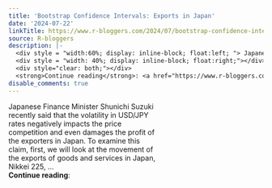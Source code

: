 ```yaml
---
title: 'Bootstrap Confidence Intervals: Exports in Japan'
date: '2024-07-22'
linkTitle: https://www.r-bloggers.com/2024/07/bootstrap-confidence-intervals-exports-in-japan/
source: R-bloggers
description: |-
  <div style = "width:60%; display: inline-block; float:left; "> Japanese Finance Minister Shunichi Suzuki recently said that the volatility in USD/JPY rates negatively impacts the price competition and even damages the profit of the exporters in Japan. To examine this claim, first, we will look at the movement of the exports of goods and services in Japan, Nikkei 225, ...</div>
  <div style = "width: 40%; display: inline-block; float:right;"></div>
  <div style="clear: both;"></div>
  <strong>Continue reading</strong>: <a href="https://www.r-bloggers.com/2024/07/bootstrap-confidence-intervals-exports-i ...
disable_comments: true
---
```

<div style = "width:60%; display: inline-block; float:left; "> Japanese Finance Minister Shunichi Suzuki recently said that the volatility in USD/JPY rates negatively impacts the price competition and even damages the profit of the exporters in Japan. To examine this claim, first, we will look at the movement of the exports of goods and services in Japan, Nikkei 225, ...</div>
<div style = "width: 40%; display: inline-block; float:right;"></div>
<div style="clear: both;"></div>
<strong>Continue reading</strong>: <a href="https://www.r-bloggers.com/2024/07/bootstrap-confidence-intervals-exports-i ...